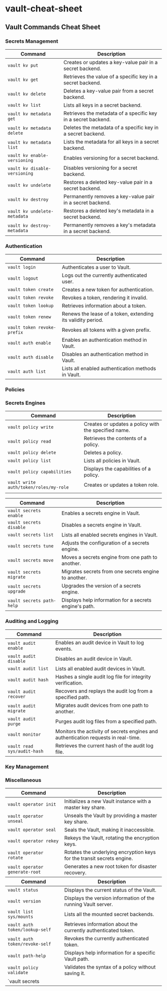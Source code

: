 # vault-cheat-sheet


<h2>Vault Commands Cheat Sheet</h2>
<h3>Secrets Management</h3>
<table>
<thead>
<tr>
<th>Command</th>
<th>Description</th>
</tr>
</thead>
<tbody>
<tr>
<td><code>vault kv put</code></td>
<td>Creates or updates a key-value pair in a secret backend.</td>
</tr>
<tr>
<td><code>vault kv get</code></td>
<td>Retrieves the value of a specific key in a secret backend.</td>
</tr>
<tr>
<td><code>vault kv delete</code></td>
<td>Deletes a key-value pair from a secret backend.</td>
</tr>
<tr>
<td><code>vault kv list</code></td>
<td>Lists all keys in a secret backend.</td>
</tr>
<tr>
<td><code>vault kv metadata get</code></td>
<td>Retrieves the metadata of a specific key in a secret backend.</td>
</tr>
<tr>
<td><code>vault kv metadata delete</code></td>
<td>Deletes the metadata of a specific key in a secret backend.</td>
</tr>
<tr>
<td><code>vault kv metadata list</code></td>
<td>Lists the metadata for all keys in a secret backend.</td>
</tr>
<tr>
<td><code>vault kv enable-versioning</code></td>
<td>Enables versioning for a secret backend.</td>
</tr>
<tr>
<td><code>vault kv disable-versioning</code></td>
<td>Disables versioning for a secret backend.</td>
</tr>
<tr>
<td><code>vault kv undelete</code></td>
<td>Restores a deleted key-value pair in a secret backend.</td>
</tr>
<tr>
<td><code>vault kv destroy</code></td>
<td>Permanently removes a key-value pair in a secret backend.</td>
</tr>
<tr>
<td><code>vault kv undelete-metadata</code></td>
<td>Restores a deleted key's metadata in a secret backend.</td>
</tr>
<tr>
<td><code>vault kv destroy-metadata</code></td>
<td>Permanently removes a key's metadata in a secret backend.</td>
</tr>
</tbody>
</table>
<h3>Authentication</h3>
<table>
<thead>
<tr>
<th>Command</th>
<th>Description</th>
</tr>
</thead>
<tbody>
<tr>
<td><code>vault login</code></td>
<td>Authenticates a user to Vault.</td>
</tr>
<tr>
<td><code>vault logout</code></td>
<td>Logs out the currently authenticated user.</td>
</tr>
<tr>
<td><code>vault token create</code></td>
<td>Creates a new token for authentication.</td>
</tr>
<tr>
<td><code>vault token revoke</code></td>
<td>Revokes a token, rendering it invalid.</td>
</tr>
<tr>
<td><code>vault token lookup</code></td>
<td>Retrieves information about a token.</td>
</tr>
<tr>
<td><code>vault token renew</code></td>
<td>Renews the lease of a token, extending its validity period.</td>
</tr>
<tr>
<td><code>vault token revoke-prefix</code></td>
<td>Revokes all tokens with a given prefix.</td>
</tr>
<tr>
<td><code>vault auth enable</code></td>
<td>Enables an authentication method in Vault.</td>
</tr>
<tr>
<td><code>vault auth disable</code></td>
<td>Disables an authentication method in Vault.</td>
</tr>
<tr>
<td><code>vault auth list</code></td>
<td>Lists all enabled authentication methods in Vault.</td>
</tr>
</tbody>
</table>
<h3>Policies</h3>
<table>
<thead>
<tr>
<th>Command</th>
<th>Description</th>
</tr>
</thead>
<tbody>
<tr>
<td><code>vault policy write</code></td>
<td>Creates or updates a policy with the specified name.</td>
</tr>
<tr>
<td><code>vault policy read</code></td>
<td>Retrieves the contents of a policy.</td>
</tr>
<tr>
<td><code>vault policy delete</code></td>
<td>Deletes a policy.</td>
</tr>
<tr>
<td><code>vault policy list</code></td>
<td>Lists all policies in Vault.</td>
</tr>
<tr>
<td><code>vault policy capabilities</code></td>
<td>Displays the capabilities of a policy.</td>
</tr>
<tr>
<td><code>vault write auth/token/roles/my-role</code></td>
<td>Creates or updates a token role.</td>
</tr>
<tr>

<td></td>
</tr>
<h3>Secrets Engines</h3>
<table>
<thead>
<tr>
<th>Command</th>
<th>Description</th>
</tr>
</thead>
<tbody>
<tr>
<td><code>vault secrets enable</code></td>
<td>Enables a secrets engine in Vault.</td>
</tr>
<tr>
<td><code>vault secrets disable</code></td>
<td>Disables a secrets engine in Vault.</td>
</tr>
<tr>
<td><code>vault secrets list</code></td>
<td>Lists all enabled secrets engines in Vault.</td>
</tr>
<tr>
<td><code>vault secrets tune</code></td>
<td>Adjusts the configuration of a secrets engine.</td>
</tr>
<tr>
<td><code>vault secrets move</code></td>
<td>Moves a secrets engine from one path to another.</td>
</tr>
<tr>
<td><code>vault secrets migrate</code></td>
<td>Migrates secrets from one secrets engine to another.</td>
</tr>
<tr>
<td><code>vault secrets upgrade</code></td>
<td>Upgrades the version of a secrets engine.</td>
</tr>
<tr>
<td><code>vault secrets path-help</code></td>
<td>Displays help information for a secrets engine's path.</td>
</tr>
</tbody>
</table>
<h3>Auditing and Logging</h3>
<table>
<thead>
<tr>
<th>Command</th>
<th>Description</th>
</tr>
</thead>
<tbody>
<tr>
<td><code>vault audit enable</code></td>
<td>Enables an audit device in Vault to log events.</td>
</tr>
<tr>
<td><code>vault audit disable</code></td>
<td>Disables an audit device in Vault.</td>
</tr>
<tr>
<td><code>vault audit list</code></td>
<td>Lists all enabled audit devices in Vault.</td>
</tr>
<tr>
<td><code>vault audit hash</code></td>
<td>Hashes a single audit log file for integrity verification.</td>
</tr>
<tr>
<td><code>vault audit recover</code></td>
<td>Recovers and replays the audit log from a specified path.</td>
</tr>
<tr>
<td><code>vault audit migrate</code></td>
<td>Migrates audit devices from one path to another.</td>
</tr>
<tr>
<td><code>vault audit purge</code></td>
<td>Purges audit log files from a specified path.</td>
</tr>
<tr>
<td><code>vault monitor</code></td>
<td>Monitors the activity of secrets engines and authentication requests in real-time.</td>
</tr>
<tr>
<td><code>vault read sys/audit-hash</code></td>
<td>Retrieves the current hash of the audit log file.</td>
</tr>
</tbody>
</table>
<h3>Key Management</h3>
<table>
<thead>
<tr>
<th>Command</th>
<th>Description</th>
</tr>
</thead>
<tbody>
<tr>
<td><code>vault operator init</code></td>
<td>Initializes a new Vault instance with a master key share.</td>
</tr>
<tr>
<td><code>vault operator unseal</code></td>
<td>Unseals the Vault by providing a master key share.</td>
</tr>
<tr>
<td><code>vault operator seal</code></td>
<td>Seals the Vault, making it inaccessible.</td>
</tr>
<tr>
<td><code>vault operator rekey</code></td>
<td>Rekeys the Vault, rotating the encryption keys.</td>
</tr>
<tr>
<td><code>vault operator rotate</code></td>
<td>Rotates the underlying encryption keys for the transit secrets engine.</td>
</tr>
<tr>
<td><code>vault operator generate-root</code></td>
<td>Generates a new root token for disaster recovery.</td>
</tr>
<h3>Miscellaneous</h3>
<thead>
<tr>
<th>Command</th>
<th>Description</th>
</tr>
</thead>
<tbody>
<tr>
<td><code>vault status</code></td>
<td>Displays the current status of the Vault.</td>
</tr>
<tr>
<td><code>vault version</code></td>
<td>Displays the version information of the running Vault server.</td>
</tr>
<tr>
<td><code>vault list sys/mounts</code></td>
<td>Lists all the mounted secret backends.</td>
</tr>
<tr>
<td><code>vault auth token/lookup-self</code></td>
<td>Retrieves information about the currently authenticated token.</td>
</tr>
<tr>
<td><code>vault auth token/revoke-self</code></td>
<td>Revokes the currently authenticated token.</td>
</tr>
<tr>
<td><code>vault path-help</code></td>
<td>Displays help information for a specific Vault path.</td>
</tr>
<tr>
<td><code>vault policy validate</code></td>
<td>Validates the syntax of a policy without saving it.</td>
</tr>
<tr>
<td>`vault secrets</td>
<td></td>
</tr>
</tbody>
</table>
